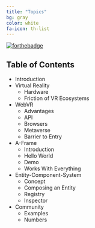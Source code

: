```yaml
---
title: "Topics"
bg: gray
color: white
fa-icon: th-list
---
```

 
 [![forthebadge](http://forthebadge.com/images/badges/ages-12.svg)](http://forthebadge.com)

## Table of Contents

- Introduction
- Virtual Reality
  - Hardware
  - Friction of VR Ecosystems
- WebVR
  - Advantages
  - API
  - Browsers
  - Metaverse
  - Barrier to Entry
- A-Frame
  - Introduction
  - Hello World
  - Demo
  - Works With Everything
- Entity-Component-System
  - Concept
  - Composing an Entity
  - Registry
  - Inspector
- Community
  - Examples
  - Numbers
